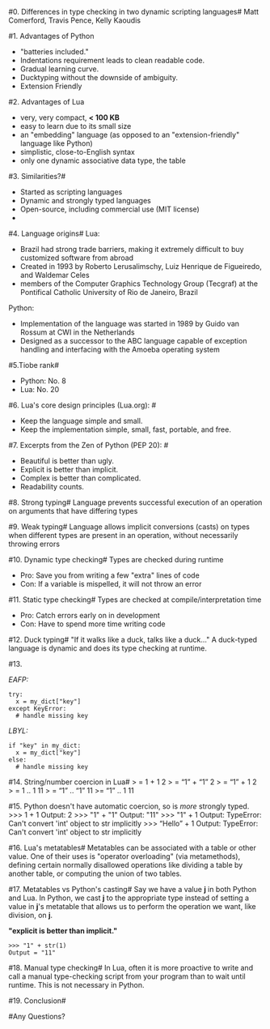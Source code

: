 #0. Differences in type checking in two dynamic scripting languages#
Matt Comerford, Travis Pence, Kelly Kaoudis

#1. Advantages of Python
  - "batteries included."
  - Indentations requirement leads to clean readable code.
  - Gradual learning curve.
  - Ducktyping without the downside of ambiguity.
  - Extension Friendly

#2. Advantages of Lua
- very, very compact, **< 100 KB**
- easy to learn due to its small size
- an "embedding" language (as opposed to an "extension-friendly" language like Python)
- simplistic, close-to-English syntax
- only one dynamic associative data type, the table

#3. Similarities?#
- Started as scripting languages
- Dynamic and strongly typed languages
- Open-source, including commercial use (MIT license)
- 
#4. Language origins#
Lua:
- Brazil had strong trade barriers, making it extremely difficult to buy customized software from abroad
- Created in 1993 by Roberto Lerusalimschy, Luiz Henrique de Figueiredo, and Waldemar Celes
- members of the Computer Graphics Technology Group (Tecgraf) at the Pontifical Catholic University of Rio de Janeiro, Brazil

Python:
- Implementation of the language was started in 1989 by Guido van Rossum at CWI in the Netherlands
- Designed as a successor to the ABC language capable of exception handling and interfacing with the Amoeba operating system

#5.Tiobe rank#
- Python: No. 8
- Lua: No. 20

#6. Lua's core design principles (Lua.org): #
- Keep the language simple and small.
- Keep the implementation simple, small, fast, portable, and free.

#7. Excerpts from the Zen of Python (PEP 20): #
- Beautiful is better than ugly.
- Explicit is better than implicit.
- Complex is better than complicated.
- Readability counts.
	
#8. Strong typing#
Language prevents successful execution of an operation on arguments that have differing types

#9. Weak typing#
Language allows implicit conversions (casts) on types when different types are present in an operation,
without necessarily throwing errors

#10. Dynamic type checking#
Types are checked during runtime
- Pro: Save you from writing a few "extra" lines of code
- Con: If a variable is mispelled, it will not throw an error

#11. Static type checking#
Types are checked at compile/interpretation time
- Pro: Catch errors early on in development
- Con: Have to spend more time writing code

#12. Duck typing#
"If it walks like a duck, talks like a duck..." 
A duck-typed language is dynamic and does its type checking at runtime.

#13.

_EAFP:_

    try:
      x = my_dict["key"]
    except KeyError:
      # handle missing key
_LBYL:_

    if "key" in my_dict:
      x = my_dict["key"]
    else:
      # handle missing key

#14. String/number coercion in Lua#
    > = 1 + 1
    2
    > = “1” + “1”
    2
    > = “1” + 1
    2
    > = 1 .. 1
    11
    > = “1” .. “1”
    11
    >= “1” .. 1
    11

#15. Python doesn't have automatic coercion, so is *more* strongly typed.
    >>> 1 + 1
    Output: 2
    >>> "1" + "1"
    Output: "11"
    >>> "1" + 1
    Output: TypeError: Can't convert 'int' object to str implicitly
    >>> “Hello” + 1
    Output: TypeError: Can't convert 'int' object to str implicitly

#16. Lua's metatables#
Metatables can be associated with a table or other value. One of their uses is "operator overloading" 
(via metamethods), defining certain normally disallowed 
operations like dividing a table by another table, or computing the union of two tables.

#17. Metatables vs Python's casting#
Say we have a value **j** in both Python and Lua.
In Python, we cast **j** to the appropriate type instead of 
setting a value in **j**'s metatable that allows us to perform the operation we want, like division, on **j**.

__"explicit is better than implicit."__  

    >>> "1" + str(1)
    Output = "11"
    
#18. Manual type checking#
In Lua, often it is more proactive to write and call a manual type-checking script from your program than to wait until
runtime. This is not necessary in Python.

#19. Conclusion#

#Any Questions? 
